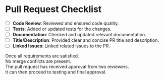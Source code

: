 # Pull Request Checklist

- [ ] **Code Review**: Reviewed and ensured code quality.
- [ ] **Tests**: Added or updated tests for the changes.
- [ ] **Documentation**: Checked and updated relevant documentation.
- [ ] **Title/Description**: Provided clear and concise PR title and description.
- [ ] **Linked Issues**: Linked related issues to the PR.

<p>Once all requirements are satisfied.<br>
No merge conflicts are present.<br>
The pull request has received approval from two reviewers.<br>
It can then proceed to testing and final approval.<p>
